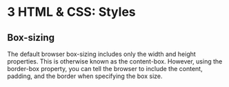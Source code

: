 # 3 HTML & CSS: Styles
## Box-sizing

The default browser box-sizing includes only the width and height properties. This is otherwise known as the content-box. However, using the border-box property, you can tell the browser to include the content, padding, and the border when specifying the box size.